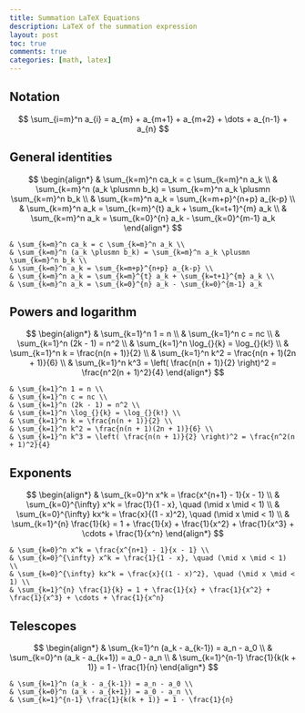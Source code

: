 ```yaml
---
title: Summation LaTeX Equations
description: LaTeX of the summation expression
layout: post
toc: true
comments: true
categories: [math, latex]
---
```


## Notation

$$
\sum_{i=m}^n a_{i} = a_{m} + a_{m+1} + a_{m+2} + \dots + a_{n-1} + a_{n}
$$

## General identities

$$
\begin{align*}
& \sum_{k=m}^n ca_k = c \sum_{k=m}^n a_k \\
& \sum_{k=m}^n (a_k \plusmn b_k) = \sum_{k=m}^n a_k \plusmn \sum_{k=m}^n b_k \\
& \sum_{k=m}^n a_k = \sum_{k=m+p}^{n+p} a_{k-p} \\
& \sum_{k=m}^n a_k = \sum_{k=m}^{t} a_k + \sum_{k=t+1}^{m} a_k \\
& \sum_{k=m}^n a_k = \sum_{k=0}^{n} a_k - \sum_{k=0}^{m-1} a_k
\end{align*}
$$

```text
& \sum_{k=m}^n ca_k = c \sum_{k=m}^n a_k \\
& \sum_{k=m}^n (a_k \plusmn b_k) = \sum_{k=m}^n a_k \plusmn \sum_{k=m}^n b_k \\
& \sum_{k=m}^n a_k = \sum_{k=m+p}^{n+p} a_{k-p} \\
& \sum_{k=m}^n a_k = \sum_{k=m}^{t} a_k + \sum_{k=t+1}^{m} a_k \\
& \sum_{k=m}^n a_k = \sum_{k=0}^{n} a_k - \sum_{k=0}^{m-1} a_k
```

## Powers and logarithm

$$
\begin{align*}
& \sum_{k=1}^n 1 = n \\
& \sum_{k=1}^n c = nc \\
& \sum_{k=1}^n (2k - 1) = n^2 \\
& \sum_{k=1}^n \log_{}{k} = \log_{}{k!} \\
& \sum_{k=1}^n k = \frac{n(n + 1)}{2} \\
& \sum_{k=1}^n k^2 = \frac{n(n + 1)(2n + 1)}{6} \\
& \sum_{k=1}^n k^3 = \left( \frac{n(n + 1)}{2} \right)^2 = \frac{n^2(n + 1)^2}{4}
\end{align*}
$$

```text
& \sum_{k=1}^n 1 = n \\
& \sum_{k=1}^n c = nc \\
& \sum_{k=1}^n (2k - 1) = n^2 \\
& \sum_{k=1}^n \log_{}{k} = \log_{}{k!} \\
& \sum_{k=1}^n k = \frac{n(n + 1)}{2} \\
& \sum_{k=1}^n k^2 = \frac{n(n + 1)(2n + 1)}{6} \\
& \sum_{k=1}^n k^3 = \left( \frac{n(n + 1)}{2} \right)^2 = \frac{n^2(n + 1)^2}{4}
```

## Exponents

$$
\begin{align*}
& \sum_{k=0}^n x^k = \frac{x^{n+1} - 1}{x - 1} \\
& \sum_{k=0}^{\infty} x^k = \frac{1}{1 - x}, \quad (\mid x \mid < 1) \\
& \sum_{k=0}^{\infty} kx^k = \frac{x}{(1 - x)^2}, \quad (\mid x \mid < 1) \\
& \sum_{k=1}^{n} \frac{1}{k} = 1 + \frac{1}{x} + \frac{1}{x^2} + \frac{1}{x^3} + \cdots + \frac{1}{x^n}
\end{align*}
$$

```text
& \sum_{k=0}^n x^k = \frac{x^{n+1} - 1}{x - 1} \\
& \sum_{k=0}^{\infty} x^k = \frac{1}{1 - x}, \quad (\mid x \mid < 1) \\
& \sum_{k=0}^{\infty} kx^k = \frac{x}{(1 - x)^2}, \quad (\mid x \mid < 1) \\
& \sum_{k=1}^{n} \frac{1}{k} = 1 + \frac{1}{x} + \frac{1}{x^2} + \frac{1}{x^3} + \cdots + \frac{1}{x^n}
```

## Telescopes

$$
\begin{align*}
& \sum_{k=1}^n (a_k - a_{k-1}) = a_n - a_0 \\
& \sum_{k=0}^n (a_k - a_{k+1}) = a_0 - a_n \\
& \sum_{k=1}^{n-1} \frac{1}{k(k + 1)} = 1 - \frac{1}{n}
\end{align*}
$$

```text
& \sum_{k=1}^n (a_k - a_{k-1}) = a_n - a_0 \\
& \sum_{k=0}^n (a_k - a_{k+1}) = a_0 - a_n \\
& \sum_{k=1}^{n-1} \frac{1}{k(k + 1)} = 1 - \frac{1}{n}
```
